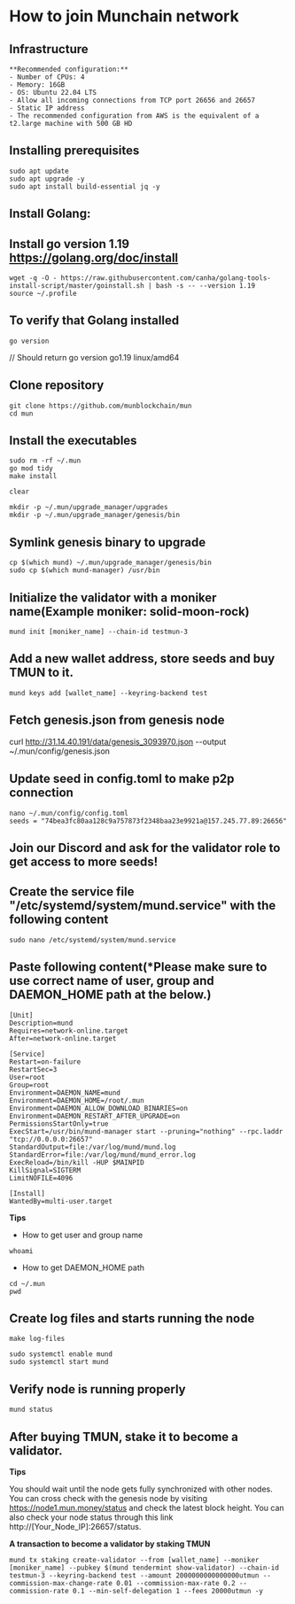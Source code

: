 # How to join Munchain network
## Infrastructure
```
**Recommended configuration:**
- Number of CPUs: 4
- Memory: 16GB
- OS: Ubuntu 22.04 LTS
- Allow all incoming connections from TCP port 26656 and 26657
- Static IP address
- The recommended configuration from AWS is the equivalent of a t2.large machine with 500 GB HD
```

## Installing prerequisites
```
sudo apt update
sudo apt upgrade -y
sudo apt install build-essential jq -y
```

## Install Golang:

## Install go version 1.19 https://golang.org/doc/install
```
wget -q -O - https://raw.githubusercontent.com/canha/golang-tools-install-script/master/goinstall.sh | bash -s -- --version 1.19
source ~/.profile
```

## To verify that Golang installed
```
go version
```
// Should return go version go1.19 linux/amd64

## Clone repository
```
git clone https://github.com/munblockchain/mun
cd mun
```

## Install the executables

```
sudo rm -rf ~/.mun
go mod tidy
make install

clear

mkdir -p ~/.mun/upgrade_manager/upgrades
mkdir -p ~/.mun/upgrade_manager/genesis/bin
```

## Symlink genesis binary to upgrade
```
cp $(which mund) ~/.mun/upgrade_manager/genesis/bin
sudo cp $(which mund-manager) /usr/bin
```

## Initialize the validator with a moniker name(Example moniker: solid-moon-rock)
```
mund init [moniker_name] --chain-id testmun-3
```

## Add a new wallet address, store seeds and buy TMUN to it. 
```
mund keys add [wallet_name] --keyring-backend test
```

## Fetch genesis.json from genesis node
curl http://31.14.40.191/data/genesis_3093970.json --output ~/.mun/config/genesis.json

## Update seed in config.toml to make p2p connection
```
nano ~/.mun/config/config.toml
seeds = "74bea3fc80aa128c9a757873f2348baa23e9921a@157.245.77.89:26656"
```
## Join our Discord and ask for the validator role to get access to more seeds!

## Create the service file "/etc/systemd/system/mund.service" with the following content
```
sudo nano /etc/systemd/system/mund.service
```

## Paste following content(*Please make sure to use correct name of user, group and DAEMON_HOME path at the below.)
```
[Unit]
Description=mund
Requires=network-online.target
After=network-online.target

[Service]
Restart=on-failure
RestartSec=3
User=root
Group=root
Environment=DAEMON_NAME=mund
Environment=DAEMON_HOME=/root/.mun
Environment=DAEMON_ALLOW_DOWNLOAD_BINARIES=on
Environment=DAEMON_RESTART_AFTER_UPGRADE=on
PermissionsStartOnly=true
ExecStart=/usr/bin/mund-manager start --pruning="nothing" --rpc.laddr "tcp://0.0.0.0:26657"
StandardOutput=file:/var/log/mund/mund.log
StandardError=file:/var/log/mund/mund_error.log
ExecReload=/bin/kill -HUP $MAINPID
KillSignal=SIGTERM
LimitNOFILE=4096

[Install]
WantedBy=multi-user.target
```
**Tips**
- How to get user and group name
```
whoami
```
- How to get DAEMON_HOME path
```
cd ~/.mun
pwd
```

## Create log files and starts running the node
```
make log-files

sudo systemctl enable mund
sudo systemctl start mund
```

## Verify node is running properly
```
mund status
```

## After buying TMUN, stake it to become a validator.
**Tips**

You should wait until the node gets fully synchronized with other nodes. You can cross check with the genesis node by visiting https://node1.mun.money/status and check the latest block height. You can also check your node status through this link http://[Your_Node_IP]:26657/status.


**A transaction to become a validator by staking TMUN**

```
mund tx staking create-validator --from [wallet_name] --moniker [moniker_name] --pubkey $(mund tendermint show-validator) --chain-id testmun-3 --keyring-backend test --amount 2000000000000000utmun --commission-max-change-rate 0.01 --commission-max-rate 0.2 --commission-rate 0.1 --min-self-delegation 1 --fees 20000utmun -y
```
